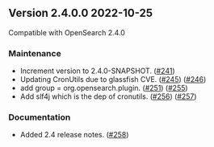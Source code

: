 ## Version 2.4.0.0 2022-10-25

Compatible with OpenSearch 2.4.0

### Maintenance
* Increment version to 2.4.0-SNAPSHOT. ([#241](https://github.com/opensearch-project/job-scheduler/pull/241))
* Updating CronUtils due to glassfish CVE. ([#245](https://github.com/opensearch-project/job-scheduler/pull/245)) ([#246](https://github.com/opensearch-project/job-scheduler/pull/246))
* add group = org.opensearch.plugin. ([#251](https://github.com/opensearch-project/job-scheduler/pull/251)) ([#255](https://github.com/opensearch-project/job-scheduler/pull/255))
* Add slf4j which is the dep of cronutils. ([#256](https://github.com/opensearch-project/job-scheduler/pull/256)) ([#257](https://github.com/opensearch-project/job-scheduler/pull/257))

### Documentation
* Added 2.4 release notes. ([#258](https://github.com/opensearch-project/job-scheduler/pull/258))